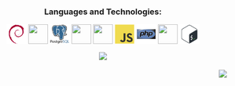 <div align="center">

### Languages and Technologies:

<img src="https://github.com/devicons/devicon/blob/master/icons/debian/debian-original.svg" title="Debian" alt="Debian" width="40" height="40"/>    <img src="https://cdn.jsdelivr.net/gh/devicons/devicon/icons/java/java-original.svg" width="40" height="40"/>    <img src=https://github.com/devicons/devicon/blob/master/icons/postgresql/postgresql-original-wordmark.svg  width="40" height="40"/>    <img src="https://cdn.jsdelivr.net/gh/devicons/devicon/icons/c/c-original.svg" width="40" height="40"/>    <img src="https://cdn.jsdelivr.net/gh/devicons/devicon/icons/python/python-original.svg" width="40" height="40"/>    <img src="https://github.com/devicons/devicon/blob/master/icons/javascript/javascript-original.svg" title="JavaScript" alt="JavaScript" width="40" height="40"/>    <img src="https://github.com/devicons/devicon/blob/master/icons/php/php-original.svg" title="PHP" alt="PHP" width="40" height="40"/>    <img src="https://cdn.jsdelivr.net/gh/devicons/devicon/icons/git/git-original.svg" width="40" height="40"/>    <img src=https://github.com/devicons/devicon/blob/master/icons/bash/bash-original.svg  width="40" height="40"/> 
 

<div>
  <a href="https://github.com/josefreitas788"/>
  <img height="180em" src="https://github-readme-stats.vercel.app/api/top-langs/?username=josefreitas788&theme=react&layout=compact&langs_count=6"/>
</div>
<br/>
  
<div align="right">
    <a href="https://www.linkedin.com/in/josefreitas788/" target="_blank"><img src="https://img.shields.io/badge/-LinkedIn-%230077B5?style=for-the-badge&logo=linkedin&logoColor=white" target="_blank"></a> 
</div>
